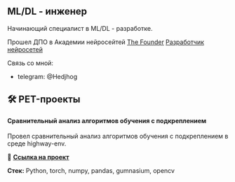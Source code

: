 ## ML/DL - инженер

Начинающий специалист в ML/DL - разработке.

Прошел ДПО в Академии нейросейтей [The Founder](https://dnk.the-founder.ru/school/courses) [Разработчик нейросетей](https://drive.google.com/drive/my-drive)  

Связь со мной: 
 - telegram: @Hedjhog

## 🛠 PET-проекты
#### Сравнительный анализ алгоритмов обучения с подкреплением
Провел сравнительный анализ алгоритмов обучения с подкреплением в среде highway-env.

📌 [**Ссылка на проект**](https://github.com/Skullsofmarkl/rl_learning)

**Стек:** Python, torch, numpy, pandas, gumnasium, opencv

